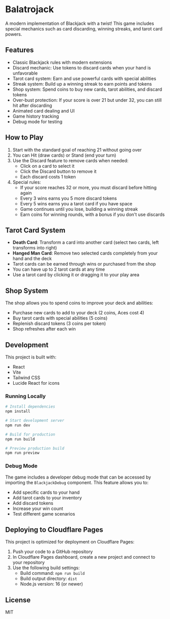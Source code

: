# Balatrojack

A modern implementation of Blackjack with a twist! This game includes special mechanics such as card discarding, winning streaks, and tarot card powers.

## Features

- Classic Blackjack rules with modern extensions
- Discard mechanic: Use tokens to discard cards when your hand is unfavorable
- Tarot card system: Earn and use powerful cards with special abilities
- Streak system: Build up a winning streak to earn points and tokens
- Shop system: Spend coins to buy new cards, tarot abilities, and discard tokens
- Over-bust protection: If your score is over 21 but under 32, you can still hit after discarding
- Animated card dealing and UI
- Game history tracking
- Debug mode for testing

## How to Play

1. Start with the standard goal of reaching 21 without going over
2. You can Hit (draw cards) or Stand (end your turn)
3. Use the Discard feature to remove cards when needed:
   - Click on a card to select it
   - Click the Discard button to remove it
   - Each discard costs 1 token
4. Special rules:
   - If your score reaches 32 or more, you must discard before hitting again
   - Every 3 wins earns you 5 more discard tokens
   - Every 5 wins earns you a tarot card if you have space
   - Game continues until you lose, building a winning streak
   - Earn coins for winning rounds, with a bonus if you don't use discards

## Tarot Card System

- **Death Card**: Transform a card into another card (select two cards, left transforms into right)
- **Hanged Man Card**: Remove two selected cards completely from your hand and the deck
- Tarot cards can be earned through wins or purchased from the shop
- You can have up to 2 tarot cards at any time
- Use a tarot card by clicking it or dragging it to your play area

## Shop System

The shop allows you to spend coins to improve your deck and abilities:

- Purchase new cards to add to your deck (2 coins, Aces cost 4)
- Buy tarot cards with special abilities (5 coins)
- Replenish discard tokens (3 coins per token)
- Shop refreshes after each win

## Development

This project is built with:
- React
- Vite
- Tailwind CSS
- Lucide React for icons

### Running Locally

```bash
# Install dependencies
npm install

# Start development server
npm run dev

# Build for production
npm run build

# Preview production build
npm run preview
```

### Debug Mode

The game includes a developer debug mode that can be accessed by importing the `BlackjackDebug` component. This feature allows you to:

- Add specific cards to your hand
- Add tarot cards to your inventory
- Add discard tokens
- Increase your win count
- Test different game scenarios

## Deploying to Cloudflare Pages

This project is optimized for deployment on Cloudflare Pages:

1. Push your code to a GitHub repository
2. In Cloudflare Pages dashboard, create a new project and connect to your repository
3. Use the following build settings:
   - Build command: `npm run build`
   - Build output directory: `dist`
   - Node.js version: 16 (or newer)

## License

MIT
